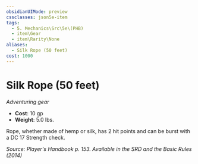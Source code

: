 ```yaml
---
obsidianUIMode: preview
cssclasses: json5e-item
tags:
  - 5. Mechanics\Src\5e\(PHB)
  - item\Gear
  - item\Rarity\None
aliases:
  - Silk Rope (50 feet)
cost: 1000
---
```

# Silk Rope (50 feet)
*Adventuring gear*  

- **Cost**: 10 gp
- **Weight**: 5.0 lbs.

Rope, whether made of hemp or silk, has 2 hit points and can be burst with a DC 17 Strength check.

*Source: Player's Handbook p. 153. Available in the <span title='Systems Reference Document (5.1)'>SRD</span> and the Basic Rules (2014)*

